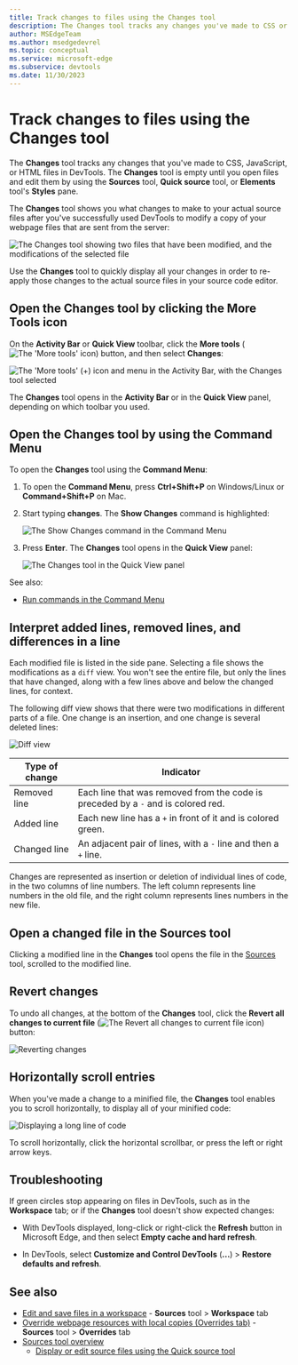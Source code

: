 ```yaml
---
title: Track changes to files using the Changes tool
description: The Changes tool tracks any changes you've made to CSS or JavaScript in Microsoft Edge DevTools.  It shows you what changes to make to your actual source files after you've successfully used DevTools to modify your webpage files sent from the server.
author: MSEdgeTeam
ms.author: msedgedevrel
ms.topic: conceptual
ms.service: microsoft-edge
ms.subservice: devtools
ms.date: 11/30/2023
---
```

# Track changes to files using the Changes tool
<!-- https://developer.chrome.com/docs/devtools/changes (indep) -->

The **Changes** tool tracks any changes that you've made to CSS, JavaScript, or HTML files in DevTools.  The **Changes** tool is empty until you open files and edit them by using the **Sources** tool, **Quick source** tool, or **Elements** tool's **Styles** pane.

The **Changes** tool shows you what changes to make to your actual source files after you've successfully used DevTools to modify a copy of your webpage files that are sent from the server:

![The Changes tool showing two files that have been modified, and the modifications of the selected file](changes-tool-images/changes-tool-open.png)

Use the **Changes** tool to quickly display all your changes in order to re-apply those changes to the actual source files in your source code editor.


<!-- ====================================================================== -->
## Open the Changes tool by clicking the More Tools icon

On the **Activity Bar** or **Quick View** toolbar, click the **More tools** (![The 'More tools' icon](./changes-tool-images/more-tools-icon.png)) button, and then select **Changes**:

![The 'More tools' (+) icon and menu in the Activity Bar, with the Changes tool selected](changes-tool-images/changes-tool-via-plus-menu.png)

The **Changes** tool opens in the **Activity Bar** or in the **Quick View** panel, depending on which toolbar you used.


<!-- ====================================================================== -->
## Open the Changes tool by using the Command Menu

To open the **Changes** tool using the **Command Menu**:

1. To open the **Command Menu**, press **Ctrl+Shift+P** on Windows/Linux or **Command+Shift+P** on Mac.

1. Start typing **changes**.  The **Show Changes** command is highlighted:

   ![The Show Changes command in the Command Menu](changes-tool-images/changes-tool-command-menu.png)

1. Press **Enter**.  The **Changes** tool opens in the **Quick View** panel:
   
   ![The Changes tool in the Quick View panel](changes-tool-images/changes-tool-in-quick-view.png)

See also:
* [Run commands in the Command Menu](../command-menu/index.md)


<!-- ====================================================================== -->
## Interpret added lines, removed lines, and differences in a line

Each modified file is listed in the side pane.  Selecting a file shows the modifications as a `diff` view.  You won't see the entire file, but only the lines that have changed, along with a few lines above and below the changed lines, for context.

The following diff view shows that there were two modifications in different parts of a file.  One change is an insertion, and one change is several deleted lines:

![Diff view](changes-tool-images/changes-tool-diff-view.png)

| Type of change | Indicator |
|---|--|
| Removed line | Each line that was removed from the code is preceded by a `-` and is colored red. |
| Added line | Each new line has a `+` in front of it and is colored green. |
| Changed line | An adjacent pair of lines, with a `-` line and then a `+` line. |

Changes are represented as insertion or deletion of individual lines of code, in the two columns of line numbers.  The left column represents line numbers in the old file, and the right column represents lines numbers in the new file.


<!-- ====================================================================== -->
## Open a changed file in the Sources tool

Clicking a modified line in the **Changes** tool opens the file in the [Sources](../sources/index.md) tool, scrolled to the modified line.


<!-- ====================================================================== -->
## Revert changes

To undo all changes, at the bottom of the **Changes** tool, click the **Revert all changes to current file** (![The Revert all changes to current file icon](./changes-tool-images/revert-icon.png)) button:

![Reverting changes](changes-tool-images/changes-tool-undo-all.png)


<!-- ====================================================================== -->
## Horizontally scroll entries

When you've made a change to a minified file, the **Changes** tool enables you to scroll horizontally, to display all of your minified code:

![Displaying a long line of code](changes-tool-images/changes.png)

To scroll horizontally, click the horizontal scrollbar, or press the left or right arrow keys.


<!-- ====================================================================== -->
## Troubleshooting

If green circles stop appearing on files in DevTools, such as in the **Workspace** tab; or if the **Changes** tool doesn't show expected changes:

* With DevTools displayed, long-click or right-click the **Refresh** button in Microsoft Edge, and then select **Empty cache and hard refresh**.

* In DevTools, select **Customize and Control DevTools** (**...**) > **Restore defaults and refresh**.


<!-- ====================================================================== -->
## See also

* [Edit and save files in a workspace](../workspaces/index.md) - **Sources** tool > **Workspace** tab
* [Override webpage resources with local copies (Overrides tab)](../javascript/overrides.md) - **Sources** tool > **Overrides** tab
* [Sources tool overview](../sources/index.md)
   * [Display or edit source files using the Quick source tool](../quick-source/quick-source-tool.md)
